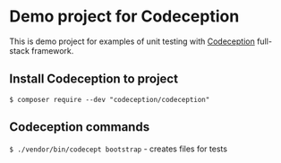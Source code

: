 Demo project for Codeception
============================

This is demo project for examples of unit testing with [Codeception](http://codeception.com/) full-stack framework.

Install Codeception to project
------------------------------
`$ composer require --dev "codeception/codeception"`

Codeception commands
--------------------

`$ ./vendor/bin/codecept bootstrap` - creates files for tests